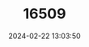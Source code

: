 ---
title: "16509"
category: "Pelomys fallax"
draft: false
date: 2024-02-22 13:03:50
languages:
  English: ["Creek Groove-toothed Swamp Rat"]
---